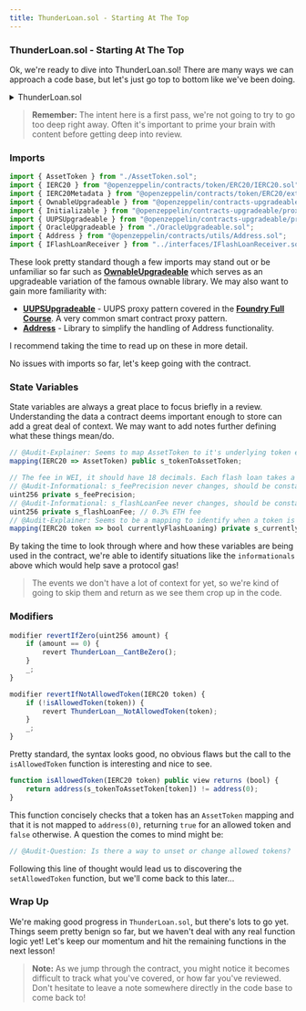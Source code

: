 ```yaml
---
title: ThunderLoan.sol - Starting At The Top
---
```


### ThunderLoan.sol - Starting At The Top

Ok, we're ready to dive into ThunderLoan.sol! There are many ways we can approach a code base, but let's just go top to bottom like we've been doing.

<details>
<summary>ThunderLoan.sol</summary>

```js
//      .edee...      .....       .eeec.   ..eee..
//    .d*"  """"*e..d*"""""**e..e*""  "*c.d""  ""*e.
//   z"           "$          $""       *F         **e.
//  z"             "c        d"          *.           "$.
// .F                        "            "            'F
// d                                                   J%
// 3         .                                        e"
// 4r       e"              .                        d"
//  $     .d"     .        .F             z ..zeeeeed"
//  "*beeeP"      P        d      e.      $**""    "
//      "*b.     Jbc.     z*%e.. .$**eeeeP"
//         "*beee* "$$eeed"  ^$$$""    "
//                  '$$.     .$$$c
//                   "$$.   e$$*$$c
//                    "$$..$$P" '$$r
//                     "$$$$"    "$$.           .d
//         z.          .$$$"      "$$.        .dP"
//         ^*e        e$$"         "$$.     .e$"
//           *b.    .$$P"           "$$.   z$"
//            "$c  e$$"              "$$.z$*"
//             ^*e$$P"                "$$$"
//               *$$                   "$$r
//               '$$F                 .$$P
//                $$$                z$$"
//                4$$               d$$b.
//                .$$%            .$$*"*$$e.
//             e$$$*"            z$$"    "*$$e.
//            4$$"              d$P"        "*$$e.
//            $P              .d$$$c           "*$$e..
//           d$"             z$$" *$b.            "*$L
//          4$"             e$P"   "*$c            ^$$
//          $"            .d$"       "$$.           ^$r
//         dP            z$$"         ^*$e.          "b
//        4$            e$P             "$$           "
//                     J$F               $$
//                     $$               .$F
//                    4$"               $P"
//                    $"               dP    Gilo94'
// https://www.asciiart.eu/nature/lightning
//  ▄▄▄▄▄▄▄▄▄▄▄  ▄         ▄  ▄         ▄  ▄▄        ▄  ▄▄▄▄▄▄▄▄▄▄   ▄▄▄▄▄▄▄▄▄▄▄  ▄▄▄▄▄▄▄▄▄▄▄
// ▐░░░░░░░░░░░▌▐░▌       ▐░▌▐░▌       ▐░▌▐░░▌      ▐░▌▐░░░░░░░░░░▌ ▐░░░░░░░░░░░▌▐░░░░░░░░░░░▌
//  ▀▀▀▀█░█▀▀▀▀ ▐░▌       ▐░▌▐░▌       ▐░▌▐░▌░▌     ▐░▌▐░█▀▀▀▀▀▀▀█░▌▐░█▀▀▀▀▀▀▀▀▀ ▐░█▀▀▀▀▀▀▀█░▌
//      ▐░▌     ▐░▌       ▐░▌▐░▌       ▐░▌▐░▌▐░▌    ▐░▌▐░▌       ▐░▌▐░▌          ▐░▌       ▐░▌
//      ▐░▌     ▐░█▄▄▄▄▄▄▄█░▌▐░▌       ▐░▌▐░▌ ▐░▌   ▐░▌▐░▌       ▐░▌▐░█▄▄▄▄▄▄▄▄▄ ▐░█▄▄▄▄▄▄▄█░▌
//      ▐░▌     ▐░░░░░░░░░░░▌▐░▌       ▐░▌▐░▌  ▐░▌  ▐░▌▐░▌       ▐░▌▐░░░░░░░░░░░▌▐░░░░░░░░░░░▌
//      ▐░▌     ▐░█▀▀▀▀▀▀▀█░▌▐░▌       ▐░▌▐░▌   ▐░▌ ▐░▌▐░▌       ▐░▌▐░█▀▀▀▀▀▀▀▀▀ ▐░█▀▀▀▀█░█▀▀
//      ▐░▌     ▐░▌       ▐░▌▐░▌       ▐░▌▐░▌    ▐░▌▐░▌▐░▌       ▐░▌▐░▌          ▐░▌     ▐░▌
//      ▐░▌     ▐░▌       ▐░▌▐░█▄▄▄▄▄▄▄█░▌▐░▌     ▐░▐░▌▐░█▄▄▄▄▄▄▄█░▌▐░█▄▄▄▄▄▄▄▄▄ ▐░▌      ▐░▌
//      ▐░▌     ▐░▌       ▐░▌▐░░░░░░░░░░░▌▐░▌      ▐░░▌▐░░░░░░░░░░▌ ▐░░░░░░░░░░░▌▐░▌       ▐░▌
//       ▀       ▀         ▀  ▀▀▀▀▀▀▀▀▀▀▀  ▀        ▀▀  ▀▀▀▀▀▀▀▀▀▀   ▀▀▀▀▀▀▀▀▀▀▀  ▀         ▀
//
//  ▄            ▄▄▄▄▄▄▄▄▄▄▄  ▄▄▄▄▄▄▄▄▄▄▄  ▄▄        ▄
// ▐░▌          ▐░░░░░░░░░░░▌▐░░░░░░░░░░░▌▐░░▌      ▐░▌
// ▐░▌          ▐░█▀▀▀▀▀▀▀█░▌▐░█▀▀▀▀▀▀▀█░▌▐░▌░▌     ▐░▌
// ▐░▌          ▐░▌       ▐░▌▐░▌       ▐░▌▐░▌▐░▌    ▐░▌
// ▐░▌          ▐░▌       ▐░▌▐░█▄▄▄▄▄▄▄█░▌▐░▌ ▐░▌   ▐░▌
// ▐░▌          ▐░▌       ▐░▌▐░░░░░░░░░░░▌▐░▌  ▐░▌  ▐░▌
// ▐░▌          ▐░▌       ▐░▌▐░█▀▀▀▀▀▀▀█░▌▐░▌   ▐░▌ ▐░▌
// ▐░▌          ▐░▌       ▐░▌▐░▌       ▐░▌▐░▌    ▐░▌▐░▌
// ▐░█▄▄▄▄▄▄▄▄▄ ▐░█▄▄▄▄▄▄▄█░▌▐░▌       ▐░▌▐░▌     ▐░▐░▌
// ▐░░░░░░░░░░░▌▐░░░░░░░░░░░▌▐░▌       ▐░▌▐░▌      ▐░░▌
//  ▀▀▀▀▀▀▀▀▀▀▀  ▀▀▀▀▀▀▀▀▀▀▀  ▀         ▀  ▀        ▀▀
// SPDX-License-Identifier: AGPL-3.0-only
pragma solidity 0.8.20;

import { SafeERC20 } from "@openzeppelin/contracts/token/ERC20/utils/SafeERC20.sol";
import { AssetToken } from "./AssetToken.sol";
import { IERC20 } from "@openzeppelin/contracts/token/ERC20/IERC20.sol";
import { IERC20Metadata } from "@openzeppelin/contracts/token/ERC20/extensions/IERC20Metadata.sol";
import { OwnableUpgradeable } from "@openzeppelin/contracts-upgradeable/access/OwnableUpgradeable.sol";
import { Initializable } from "@openzeppelin/contracts-upgradeable/proxy/utils/Initializable.sol";
import { UUPSUpgradeable } from "@openzeppelin/contracts-upgradeable/proxy/utils/UUPSUpgradeable.sol";
import { OracleUpgradeable } from "./OracleUpgradeable.sol";
import { Address } from "@openzeppelin/contracts/utils/Address.sol";
import { IFlashLoanReceiver } from "../interfaces/IFlashLoanReceiver.sol";

contract ThunderLoan is Initializable, OwnableUpgradeable, UUPSUpgradeable, OracleUpgradeable {
    error ThunderLoan__NotAllowedToken(IERC20 token);
    error ThunderLoan__CantBeZero();
    error ThunderLoan__NotPaidBack(uint256 expectedEndingBalance, uint256 endingBalance);
    error ThunderLoan__NotEnoughTokenBalance(uint256 startingBalance, uint256 amount);
    error ThunderLoan__CallerIsNotContract();
    error ThunderLoan__AlreadyAllowed();
    error ThunderLoan__ExchangeRateCanOnlyIncrease();
    error ThunderLoan__NotCurrentlyFlashLoaning();
    error ThunderLoan__BadNewFee();

    using SafeERC20 for IERC20;
    using Address for address;

    /*//////////////////////////////////////////////////////////////
                            STATE VARIABLES
    //////////////////////////////////////////////////////////////*/
    mapping(IERC20 => AssetToken) public s_tokenToAssetToken;

    // The fee in WEI, it should have 18 decimals. Each flash loan takes a flat fee of the token price.
    uint256 private s_feePrecision;
    uint256 private s_flashLoanFee; // 0.3% ETH fee

    mapping(IERC20 token => bool currentlyFlashLoaning) private s_currentlyFlashLoaning;

    /*//////////////////////////////////////////////////////////////
                                 EVENTS
    //////////////////////////////////////////////////////////////*/
    event Deposit(address indexed account, IERC20 indexed token, uint256 amount);
    event AllowedTokenSet(IERC20 indexed token, AssetToken indexed asset, bool allowed);
    event Redeemed(
        address indexed account, IERC20 indexed token, uint256 amountOfAssetToken, uint256 amountOfUnderlying
    );
    event FlashLoan(address indexed receiverAddress, IERC20 indexed token, uint256 amount, uint256 fee, bytes params);

    /*//////////////////////////////////////////////////////////////
                               MODIFIERS
    //////////////////////////////////////////////////////////////*/
    modifier revertIfZero(uint256 amount) {
        if (amount == 0) {
            revert ThunderLoan__CantBeZero();
        }
        _;
    }

    modifier revertIfNotAllowedToken(IERC20 token) {
        if (!isAllowedToken(token)) {
            revert ThunderLoan__NotAllowedToken(token);
        }
        _;
    }

    /*//////////////////////////////////////////////////////////////
                               FUNCTIONS
    //////////////////////////////////////////////////////////////*/
    /// @custom:oz-upgrades-unsafe-allow constructor
    constructor() {
        _disableInitializers();
    }

    /*//////////////////////////////////////////////////////////////
                           EXTERNAL FUNCTIONS
    //////////////////////////////////////////////////////////////*/
    function initialize(address tswapAddress) external initializer {
        __Ownable_init(msg.sender);
        __UUPSUpgradeable_init();
        __Oracle_init(tswapAddress);
        s_feePrecision = 1e18;
        s_flashLoanFee = 3e15; // 0.3% ETH fee
    }

    function deposit(IERC20 token, uint256 amount) external revertIfZero(amount) revertIfNotAllowedToken(token) {
        AssetToken assetToken = s_tokenToAssetToken[token];
        uint256 exchangeRate = assetToken.getExchangeRate();
        uint256 mintAmount = (amount * assetToken.EXCHANGE_RATE_PRECISION()) / exchangeRate;
        emit Deposit(msg.sender, token, amount);
        assetToken.mint(msg.sender, mintAmount);
        uint256 calculatedFee = getCalculatedFee(token, amount);
        assetToken.updateExchangeRate(calculatedFee);
        token.safeTransferFrom(msg.sender, address(assetToken), amount);
    }

    /// @notice Withdraws the underlying token from the asset token
    /// @param token The token they want to withdraw from
    /// @param amountOfAssetToken The amount of the underlying they want to withdraw
    function redeem(
        IERC20 token,
        uint256 amountOfAssetToken
    )
        external
        revertIfZero(amountOfAssetToken)
        revertIfNotAllowedToken(token)
    {
        AssetToken assetToken = s_tokenToAssetToken[token];
        uint256 exchangeRate = assetToken.getExchangeRate();
        if (amountOfAssetToken == type(uint256).max) {
            amountOfAssetToken = assetToken.balanceOf(msg.sender);
        }
        uint256 amountUnderlying = (amountOfAssetToken * exchangeRate) / assetToken.EXCHANGE_RATE_PRECISION();
        emit Redeemed(msg.sender, token, amountOfAssetToken, amountUnderlying);
        assetToken.burn(msg.sender, amountOfAssetToken);
        assetToken.transferUnderlyingTo(msg.sender, amountUnderlying);
    }

    function flashloan(
        address receiverAddress,
        IERC20 token,
        uint256 amount,
        bytes calldata params
    )
        external
        revertIfZero(amount)
        revertIfNotAllowedToken(token)
    {
        AssetToken assetToken = s_tokenToAssetToken[token];
        uint256 startingBalance = IERC20(token).balanceOf(address(assetToken));

        if (amount > startingBalance) {
            revert ThunderLoan__NotEnoughTokenBalance(startingBalance, amount);
        }

        if (receiverAddress.code.length == 0) {
            revert ThunderLoan__CallerIsNotContract();
        }

        uint256 fee = getCalculatedFee(token, amount);
        // slither-disable-next-line reentrancy-vulnerabilities-2 reentrancy-vulnerabilities-3
        assetToken.updateExchangeRate(fee);

        emit FlashLoan(receiverAddress, token, amount, fee, params);

        s_currentlyFlashLoaning[token] = true;
        assetToken.transferUnderlyingTo(receiverAddress, amount);
        // slither-disable-next-line unused-return reentrancy-vulnerabilities-2
        receiverAddress.functionCall(
            abi.encodeCall(
                IFlashLoanReceiver.executeOperation,
                (
                    address(token),
                    amount,
                    fee,
                    msg.sender, // initiator
                    params
                )
            )
        );

        uint256 endingBalance = token.balanceOf(address(assetToken));
        if (endingBalance < startingBalance + fee) {
            revert ThunderLoan__NotPaidBack(startingBalance + fee, endingBalance);
        }
        s_currentlyFlashLoaning[token] = false;
    }

    function repay(IERC20 token, uint256 amount) public {
        if (!s_currentlyFlashLoaning[token]) {
            revert ThunderLoan__NotCurrentlyFlashLoaning();
        }
        AssetToken assetToken = s_tokenToAssetToken[token];
        token.safeTransferFrom(msg.sender, address(assetToken), amount);
    }

    function setAllowedToken(IERC20 token, bool allowed) external onlyOwner returns (AssetToken) {
        if (allowed) {
            if (address(s_tokenToAssetToken[token]) != address(0)) {
                revert ThunderLoan__AlreadyAllowed();
            }
            string memory name = string.concat("ThunderLoan ", IERC20Metadata(address(token)).name());
            string memory symbol = string.concat("tl", IERC20Metadata(address(token)).symbol());
            AssetToken assetToken = new AssetToken(address(this), token, name, symbol);
            s_tokenToAssetToken[token] = assetToken;
            emit AllowedTokenSet(token, assetToken, allowed);
            return assetToken;
        } else {
            AssetToken assetToken = s_tokenToAssetToken[token];
            delete s_tokenToAssetToken[token];
            emit AllowedTokenSet(token, assetToken, allowed);
            return assetToken;
        }
    }

    function getCalculatedFee(IERC20 token, uint256 amount) public view returns (uint256 fee) {
        //slither-disable-next-line divide-before-multiply
        uint256 valueOfBorrowedToken = (amount * getPriceInWeth(address(token))) / s_feePrecision;
        //slither-disable-next-line divide-before-multiply
        fee = (valueOfBorrowedToken * s_flashLoanFee) / s_feePrecision;
    }

    function updateFlashLoanFee(uint256 newFee) external onlyOwner {
        if (newFee > s_feePrecision) {
            revert ThunderLoan__BadNewFee();
        }
        s_flashLoanFee = newFee;
    }

    function isAllowedToken(IERC20 token) public view returns (bool) {
        return address(s_tokenToAssetToken[token]) != address(0);
    }

    function getAssetFromToken(IERC20 token) public view returns (AssetToken) {
        return s_tokenToAssetToken[token];
    }

    function isCurrentlyFlashLoaning(IERC20 token) public view returns (bool) {
        return s_currentlyFlashLoaning[token];
    }

    function getFee() external view returns (uint256) {
        return s_flashLoanFee;
    }

    function getFeePrecision() external view returns (uint256) {
        return s_feePrecision;
    }

    function _authorizeUpgrade(address newImplementation) internal override onlyOwner { }
}
```

</details>


> **Remember:** The intent here is a first pass, we're not going to try to go too deep right away. Often it's important to prime your brain with content before getting deep into review.

### Imports

```js
import { AssetToken } from "./AssetToken.sol";
import { IERC20 } from "@openzeppelin/contracts/token/ERC20/IERC20.sol";
import { IERC20Metadata } from "@openzeppelin/contracts/token/ERC20/extensions/IERC20Metadata.sol";
import { OwnableUpgradeable } from "@openzeppelin/contracts-upgradeable/access/OwnableUpgradeable.sol";
import { Initializable } from "@openzeppelin/contracts-upgradeable/proxy/utils/Initializable.sol";
import { UUPSUpgradeable } from "@openzeppelin/contracts-upgradeable/proxy/utils/UUPSUpgradeable.sol";
import { OracleUpgradeable } from "./OracleUpgradeable.sol";
import { Address } from "@openzeppelin/contracts/utils/Address.sol";
import { IFlashLoanReceiver } from "../interfaces/IFlashLoanReceiver.sol";
```

These look pretty standard though a few imports may stand out or be unfamiliar so far such as [**OwnableUpgradeable**](https://github.com/OpenZeppelin/openzeppelin-contracts-upgradeable/blob/master/contracts/access/OwnableUpgradeable.sol) which serves as an upgradeable variation of the famous ownable library. We may also want to gain more familiarity with:

- [**UUPSUpgradeable**](https://github.com/OpenZeppelin/openzeppelin-contracts-upgradeable/blob/master/contracts/proxy/utils/UUPSUpgradeable.sol) - UUPS proxy pattern covered in the [**Foundry Full Course**](https://updraft.cyfrin.io/courses/advanced-foundry). A very common smart contract proxy pattern.
- [**Address**](https://github.com/OpenZeppelin/openzeppelin-contracts/blob/master/contracts/utils/Address.sol) - Library to simplify the handling of Address functionality.

I recommend taking the time to read up on these in more detail.

No issues with imports so far, let's keep going with the contract.

### State Variables

State variables are always a great place to focus briefly in a review. Understanding the data a contract deems important enough to store can add a great deal of context. We may want to add notes further defining what these things mean/do.

```js
// @Audit-Explainer: Seems to map AssetToken to it's underlying token eg. USDC -> USDCAssetToken
mapping(IERC20 => AssetToken) public s_tokenToAssetToken;

// The fee in WEI, it should have 18 decimals. Each flash loan takes a flat fee of the token price.
// @Audit-Informational: s_feePrecision never changes, should be constant or immutable.
uint256 private s_feePrecision;
// @Audit-Informational: s_flashLoanFee never changes, should be constant or immutable.
uint256 private s_flashLoanFee; // 0.3% ETH fee
// @Audit-Explainer: Seems to be a mapping to identify when a token is in the middle of a flash loan.
mapping(IERC20 token => bool currentlyFlashLoaning) private s_currentlyFlashLoaning;
```

By taking the time to look through where and how these variables are being used in the contract, we're able to identify situations like the `informationals` above which would help save a protocol gas!

> The events we don't have a lot of context for yet, so we're kind of going to skip them and return as we see them crop up in the code.

### Modifiers

```js
modifier revertIfZero(uint256 amount) {
    if (amount == 0) {
        revert ThunderLoan__CantBeZero();
    }
    _;
}

modifier revertIfNotAllowedToken(IERC20 token) {
    if (!isAllowedToken(token)) {
        revert ThunderLoan__NotAllowedToken(token);
    }
    _;
}
```

Pretty standard, the syntax looks good, no obvious flaws but the call to the `isAllowedToken` function is interesting and nice to see.

```js
function isAllowedToken(IERC20 token) public view returns (bool) {
    return address(s_tokenToAssetToken[token]) != address(0);
}
```

This function concisely checks that a token has an `AssetToken` mapping and that it is not mapped to `address(0)`, returning `true` for an allowed token and `false` otherwise. A question the comes to mind might be:

```js
// @Audit-Question: Is there a way to unset or change allowed tokens?
```

Following this line of thought would lead us to discovering the `setAllowedToken` function, but we'll come back to this later...

### Wrap Up

We're making good progress in `ThunderLoan.sol`, but there's lots to go yet. Things seem pretty benign so far, but we haven't deal with any real function logic yet! Let's keep our momentum and hit the remaining functions in the next lesson!

> **Note:** As we jump through the contract, you might notice it becomes difficult to track what you've covered, or how far you've reviewed. Don't hesitate to leave a note somewhere directly in the code base to come back to!
